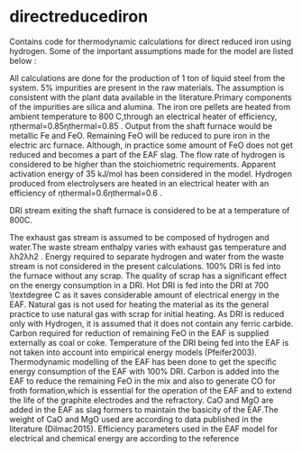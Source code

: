 # directreducediron
Contains code for thermodynamic calculations for direct reduced iron using hydrogen. 
Some of the important assumptions made for the model are listed below :

All calculations are done for the production of 1 ton of liquid steel from the system.
5% impurities are present in the raw materials. The assumption is consistent with the plant data available in the literature.Primary components of the impurities are silica and alumina.
The iron ore pellets are heated from ambient temperature to 800 C,through an electrical heater of efficiency,  ηthermal=0.85ηthermal=0.85 .
Output from the shaft furnace would be metallic Fe and FeO. Remaining FeO will be reduced to pure iron in the electric arc furnace. Although, in practice some amount of FeO does not get reduced and becomes a part of the EAF slag.
The flow rate of hydrogen is considered to be higher than the stoichiometric requirements.
Apparent activation energy of 35 kJ/mol has been considered in the model.
Hydrogen produced from electrolysers are heated in an electrical heater with an efficiency of  ηthermal=0.6ηthermal=0.6 .

DRI stream exiting the shaft furnace is considered to be at a temperature of 800C.

The exhaust gas stream is assumed to be composed of hydrogen and water.The waste stream enthalpy varies with exhaust gas temperature and  λh2λh2 .
Energy required to separate hydrogen and water from the waste stream is not considered in the present calculations.
100\% DRI is fed into the furnace without any scrap. The quality of scrap has a significant effect on the energy consumption in a DRI.
Hot DRI is fed into the DRI at 700 \textdegree C as it saves considerable amount of electrical energy in the EAF.
Natural gas is not used for heating the material as its the general practice to use natural gas with scrap for initial heating.
As DRI is reduced only with Hydrogen, it is assumed that it does not contain any ferric carbide. Carbon required for reduction of remaining FeO in the EAF is supplied externally as coal or coke.
Temperature of the DRI being fed into the EAF is not taken into account into empirical energy models (Pfeifer2003). Thermodynamic modelling of the EAF has been done to get the specific energy consumption of the EAF with 100% DRI.
Carbon is added into the EAF to reduce the remaining FeO in the mix and also to generate CO for froth formation,which is essential for the operation of the EAF and to extend the life of the graphite electrodes and the refractory.
CaO and MgO are added in the EAF as slag formers to maintain the basicity of the EAF.The weight of CaO and MgO used are according to data published in the literature (Dilmac2015).
Efficiency parameters used in the EAF model for electrical and chemical energy are according to the reference
